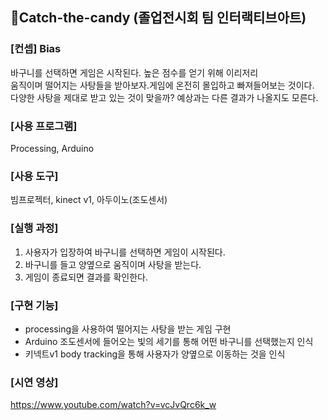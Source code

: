 ## 🍬Catch-the-candy (졸업전시회 팀 인터랙티브아트)

### [컨셉] Bias 
바구니를 선택하면 게임은 시작된다. 높은 점수를 얻기 위해 이리저리<br>
움직이며 떨어지는 사탕들을 받아보자.게임에 온전히 몰입하고 빠져들어보는 것이다.<br>
다양한 사탕을 제대로 받고 있는 것이 맞을까? 예상과는 다른 결과가 나올지도 모른다.

### [사용 프로그램]
Processing, Arduino <br>

### [사용 도구]
빔프로젝터, kinect v1, 아두이노(조도센서) <br>

### [실행 과정]
1. 사용자가 입장하여 바구니를 선택하면 게임이 시작된다.<br>
2. 바구니를 들고 양옆으로 움직이며 사탕을 받는다.<br>
3. 게임이 종료되면 결과를 확인한다.<br>

### [구현 기능]
- processing을 사용하여 떨어지는 사탕을 받는 게임 구현
- Arduino 조도센서에 들어오는 빛의 세기를 통해 어떤 바구니를 선택했는지 인식
- 키넥트v1 body tracking을 통해 사용자가 양옆으로 이동하는 것을 인식 

### [시연 영상]
https://www.youtube.com/watch?v=vcJvQrc6k_w
